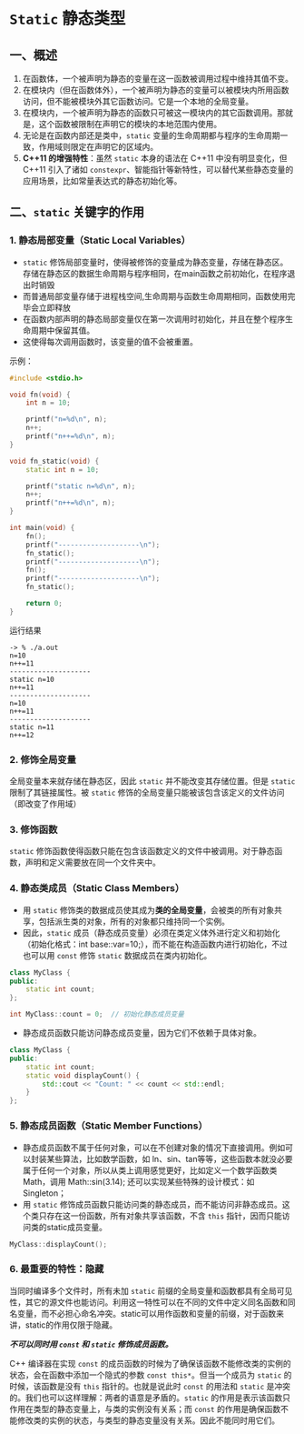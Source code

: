# `Static` 静态类型

## 一、概述

1. 在函数体，一个被声明为静态的变量在这一函数被调用过程中维持其值不变。
2. 在模块内（但在函数体外），一个被声明为静态的变量可以被模块内所用函数访问，但不能被模块外其它函数访问。它是一个本地的全局变量。
3. 在模块内，一个被声明为静态的函数只可被这一模块内的其它函数调用。那就是，这个函数被限制在声明它的模块的本地范围内使用。
4. 无论是在函数内部还是类中，`static` 变量的生命周期都与程序的生命周期一致，作用域则限定在声明它的区域内。
5. **C++11 的增强特性**：虽然 `static` 本身的语法在 C++11 中没有明显变化，但 C++11 引入了诸如 `constexpr`、智能指针等新特性，可以替代某些静态变量的应用场景，比如常量表达式的静态初始化等。

## 二、`static` 关键字的作用 

### 1. 静态局部变量（Static Local Variables）

- `static` 修饰局部变量时，使得被修饰的变量成为静态变量，存储在静态区。存储在静态区的数据生命周期与程序相同，在main函数之前初始化，在程序退出时销毁
- 而普通局部变量存储于进程栈空间,生命周期与函数生命周期相同，函数使用完毕会立即释放
- 在函数内部声明的静态局部变量仅在第一次调用时初始化，并且在整个程序生命周期中保留其值。
- 这使得每次调用函数时，该变量的值不会被重置。

示例：

```c++
#include <stdio.h>

void fn(void) {
    int n = 10;

    printf("n=%d\n", n);
    n++;
    printf("n++=%d\n", n);
}

void fn_static(void) {
    static int n = 10;

    printf("static n=%d\n", n);
    n++;
    printf("n++=%d\n", n);
}

int main(void) {
    fn();
    printf("--------------------\n");
    fn_static();
    printf("--------------------\n");
    fn();
    printf("--------------------\n");
    fn_static();

    return 0;
}
```

运行结果

```shell
-> % ./a.out 
n=10
n++=11
--------------------
static n=10
n++=11
--------------------
n=10
n++=11
--------------------
static n=11
n++=12
```

### 2. 修饰全局变量

全局变量本来就存储在静态区，因此 `static` 并不能改变其存储位置。但是 ` static `限制了其链接属性。被 `static` 修饰的全局变量只能被该包含该定义的文件访问（即改变了作用域）

### 3. 修饰函数

`static` 修饰函数使得函数只能在包含该函数定义的文件中被调用。对于静态函数，声明和定义需要放在同一个文件夹中。

### 4. 静态类成员（Static Class Members）

- 用 `static` 修饰类的数据成员使其成为**类的全局变量**，会被类的所有对象共享，包括派生类的对象，所有的对象都只维持同一个实例。 
- 因此，`static` 成员（静态成员变量）必须在类定义体外进行定义和初始化（初始化格式：int base::var=10;），而不能在构造函数内进行初始化，不过也可以用 `const` 修饰 `static` 数据成员在类内初始化。

```cpp
class MyClass {
public:
    static int count;
};

int MyClass::count = 0;  // 初始化静态成员变量
```

- 静态成员函数只能访问静态成员变量，因为它们不依赖于具体对象。

```cpp
class MyClass {
public:
    static int count;
    static void displayCount() {
        std::cout << "Count: " << count << std::endl;
    }
};
```

### 5. 静态成员函数（Static Member Functions）

- 静态成员函数不属于任何对象，可以在不创建对象的情况下直接调用。例如可以封装某些算法，比如数学函数，如 ln、sin、tan等等，这些函数本就没必要属于任何一个对象，所以从类上调用感觉更好，比如定义一个数学函数类 Math，调用 Math::sin(3.14); 还可以实现某些特殊的设计模式：如Singleton；
- 用 `static` 修饰成员函数只能访问类的静态成员，而不能访问非静态成员。这个类只存在这一份函数，所有对象共享该函数，不含 `this` 指针，因而只能访问类的static成员变量。

```cpp
MyClass::displayCount();
```

### 6. 最重要的特性：隐藏

当同时编译多个文件时，所有未加 `static` 前缀的全局变量和函数都具有全局可见性，其它的源文件也能访问。利用这一特性可以在不同的文件中定义同名函数和同名变量，而不必担心命名冲突。static可以用作函数和变量的前缀，对于函数来讲，static的作用仅限于隐藏。

***不可以同时用 `const` 和 `static` 修饰成员函数。***

C++ 编译器在实现 `const` 的成员函数的时候为了确保该函数不能修改类的实例的状态，会在函数中添加一个隐式的参数 `const this*`。但当一个成员为 `static` 的时候，该函数是没有 `this` 指针的。也就是说此时 `const` 的用法和 `static` 是冲突的。我们也可以这样理解：两者的语意是矛盾的。`static` 的作用是表示该函数只作用在类型的静态变量上，与类的实例没有关系；而 `const` 的作用是确保函数不能修改类的实例的状态，与类型的静态变量没有关系。因此不能同时用它们。

